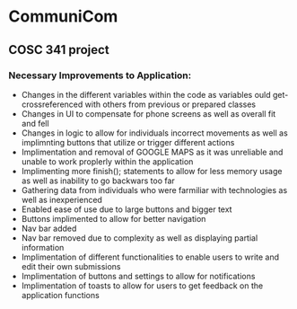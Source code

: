 # CommuniCom
## COSC 341 project
### Necessary Improvements to Application:
- Changes in the different variables within the code as variables ould get-crossreferenced with others from previous or prepared classes
- Changes in UI to compensate for phone screens as well as overall fit and fell
- Changes in logic to allow for individuals incorrect movements as well as implimnting buttons that utilize or trigger different actions
- Implimentation and removal of GOOGLE MAPS as it was unreliable and unable to work proplerly within the application
- Implimenting more finish(); statements to allow for less memory usage as well as inability to go backwars too far
- Gathering data from individuals who were farmiliar with technologies as well as inexperienced
- Enabled ease of use due to large buttons and bigger text
- Buttons implimented to allow for better navigation
- Nav bar added
- Nav bar removed due to complexity as well as displaying partial information
- Implimentation of different functionalities to enable users to write and edit their own submissions
- Implimentation of buttons and settings to allow for notifications
- Implimentation of toasts to allow for users to get feedback on the application functions

